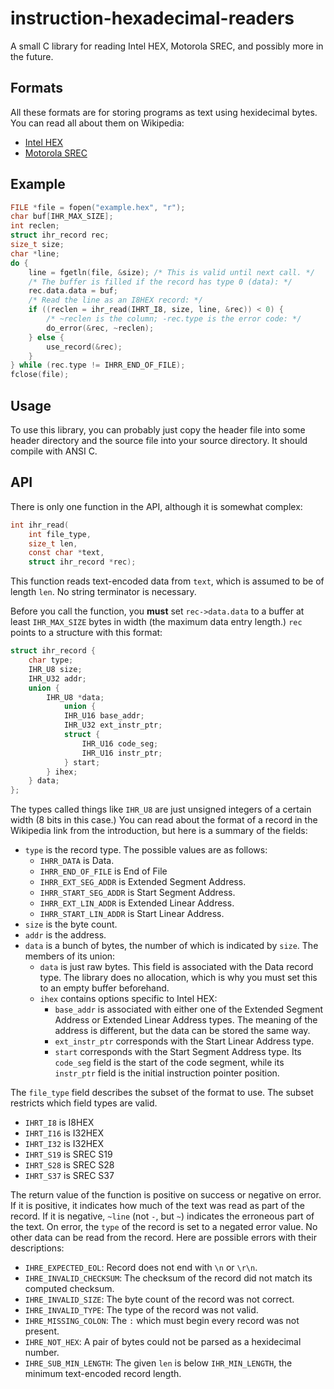 # instruction-hexadecimal-readers
A small C library for reading Intel HEX, Motorola SREC, and possibly more in the
future.

## Formats
All these formats are for storing programs as text using hexidecimal bytes. You
can read all about them on Wikipedia:
 * [Intel HEX](https://en.wikipedia.org/wiki/Intel_HEX)
 * [Motorola SREC](https://en.wikipedia.org/wiki/SREC_(file_format))

## Example
```c
FILE *file = fopen("example.hex", "r");
char buf[IHR_MAX_SIZE];
int reclen;
struct ihr_record rec;
size_t size;
char *line;
do {
	line = fgetln(file, &size); /* This is valid until next call. */
	/* The buffer is filled if the record has type 0 (data): */
	rec.data.data = buf;
	/* Read the line as an I8HEX record: */
	if ((reclen = ihr_read(IHRT_I8, size, line, &rec)) < 0) {
		/* ~reclen is the column; -rec.type is the error code: */
		do_error(&rec, ~reclen);
	} else {
		use_record(&rec);
	}
} while (rec.type != IHRR_END_OF_FILE);
fclose(file);
```

## Usage
To use this library, you can probably just copy the header file into some header
directory and the source file into your source directory. It should compile with
ANSI C.

## API
There is only one function in the API, although it is somewhat complex:
```c
int ihr_read(
	int file_type,
	size_t len,
	const char *text,
	struct ihr_record *rec);
```
This function reads text-encoded data from `text`, which is assumed to be of
length `len`. No string terminator is necessary.

Before you call the function, you **must** set `rec->data.data` to a buffer at
least `IHR_MAX_SIZE` bytes in width (the maximum data entry length.) `rec`
points to a structure with this format:
```c
struct ihr_record {
	char type;
	IHR_U8 size;
	IHR_U32 addr;
	union {
		IHR_U8 *data;
			union {
			IHR_U16 base_addr;
			IHR_U32 ext_instr_ptr;
			struct {
				IHR_U16 code_seg;
				IHR_U16 instr_ptr;
			} start;
		} ihex;
	} data;
};
```
The types called things like `IHR_U8` are just unsigned integers of a certain
width (8 bits in this case.) You can read about the format of a record in the
Wikipedia link from the introduction, but here is a summary of the fields:
 * `type` is the record type. The possible values are as follows:
   * `IHRR_DATA` is Data.
   * `IHRR_END_OF_FILE` is End of File
   * `IHRR_EXT_SEG_ADDR` is Extended Segment Address.
   * `IHRR_START_SEG_ADDR` is Start Segment Address.
   * `IHRR_EXT_LIN_ADDR` is Extended Linear Address.
   * `IHRR_START_LIN_ADDR` is Start Linear Address.
 * `size` is the byte count.
 * `addr` is the address.
 * `data` is a bunch of bytes, the number of which is indicated by `size`. The
   members of its union:
   * `data` is just raw bytes. This field is associated with the Data record
     type. The library does no allocation, which is why you must set this to an
     empty buffer beforehand.
   * `ihex` contains options specific to Intel HEX:
     * `base_addr` is associated with either one of the Extended Segment Address
       or Extended Linear Address types. The meaning of the address is
       different, but the data can be stored the same way.
     * `ext_instr_ptr` corresponds with the Start Linear Address type.
     * `start` corresponds with the Start Segment Address type. Its `code_seg`
       field is the start of the code segment, while its `instr_ptr` field is
       the initial instruction pointer position.

The `file_type` field describes the subset of the format to use. The subset
restricts which field types are valid.
 * `IHRT_I8` is I8HEX
 * `IHRT_I16` is I32HEX
 * `IHRT_I32` is I32HEX
 * `IHRT_S19` is SREC S19
 * `IHRT_S28` is SREC S28
 * `IHRT_S37` is SREC S37

The return value of the function is positive on success or negative on error. If
it is positive, it indicates how much of the text was read as part of the
record. If it is negative, `~line` (not `-`, but `~`) indicates the erroneous
part of the text. On error, the `type` of the record is set to a negated error
value. No other data can be read from the record. Here are possible errors with
their descriptions:
 * `IHRE_EXPECTED_EOL`: Record does not end with `\n` or `\r\n`.
 * `IHRE_INVALID_CHECKSUM`: The checksum of the record did not match its
   computed checksum.
 * `IHRE_INVALID_SIZE`: The byte count of the record was not correct.
 * `IHRE_INVALID_TYPE`: The type of the record was not valid.
 * `IHRE_MISSING_COLON`: The `:` which must begin every record was not present.
 * `IHRE_NOT_HEX`: A pair of bytes could not be parsed as a hexidecimal number.
 * `IHRE_SUB_MIN_LENGTH`: The given `len` is below `IHR_MIN_LENGTH`, the minimum
   text-encoded record length.
